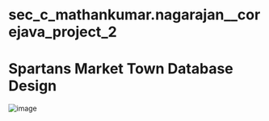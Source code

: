 # sec_c_mathankumar.nagarajan__corejava_project_2

# Spartans Market Town Database Design
![image](https://github.com/fssa-batch3/sec_c_mathankumar.nagarajan__corejava_project_2/assets/116251925/222ed4b4-c4ef-49ff-89ec-fa78b1263c15)
